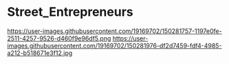 # Street_Entrepreneurs
https://user-images.githubusercontent.com/19169702/150281757-1197e0fe-2511-4257-9526-d460f9e96df5.png
https://user-images.githubusercontent.com/19169702/150281976-df2d7459-fdf4-4985-a212-b518671e3f12.jpg
